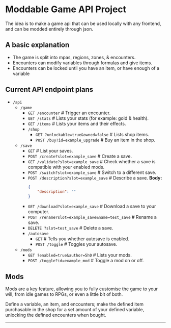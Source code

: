 # Moddable Game API Project
The idea is to make a game api that can be used locally with any frontend, and can be modded entirely through json.

## A basic explanation
- The game is split into mpas, regions, zones, & encounters. 
- Encounters can modify variables through formulas and give items. 
- Encounters can be locked until you have an item, or have enough of a variable

## Current API endpoint plans
- `/api`
    - `/game`
        - `GET /encounter` # Trigger an encounter. 
        - `GET /stats` # Lists your stats (for example: gold & health). 
        - `GET /items` # Lists your items and their effects. 
        - `/shop`
            - `GET ?unlockable=true&owned=false` # Lists shop items. 
            - `POST /buy?id=example_upgrade` # Buy an item in the shop. 
    - `/save` 
        - `GET` # List your saves. 
        - `POST /create?slot=example_save` # Create a save. 
        - `GET /validate?slot=example_save` # Check whether a save is compatible with your enabled mods. 
        - `POST /switch?slot=example_save` # Switch to a different save. 
        - `POST /description?slot=example_save` # Describe a save. 
            **Body:**  
            ```json
            {
                "description": ""
            }
            ```
        - `GET /download?slot=example_save` # Download a save to your computer. 
        - `POST /rename?slot=example_save&name=test_save` # Rename a save. 
        - `DELETE ?slot=test_save` # Delete a save. 
        - `/autosave`
            - `GET` # Tells you whether autosave is enabled. 
            - `POST /toggle` # Toggles your autosave. 
  - `/mods`
    - `GET ?enabled=true&author=5h0` # Lists your mods. 
    - `POST /toggle?id=example_mod` # Toggle a mod on or off. 

## Mods
Mods are a key feature, allowing you to fully customise the game to your will, from idle games to RPGs, or even a little bit of both. 

Define a variable, an item, and encounters; make the defined item purchasable in the shop for a set amount of your defined variable, unlocking the defined encounters when bought. 


---
